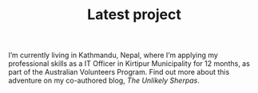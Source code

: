 ---
templateKey: latest-page
title: Latest project
description: The latest project that I'm working on
image: /img/latest-kathmandu.jpg
subheading: Volunteering
body: >
  I’m currently living in Kathmandu, Nepal, where I’m applying my professional skills as a IT Officer in Kirtipur Municipality for 12 months, as part of the Australian Volunteers Program.
  Find out more about this adventure on my co-authored blog, <em>The Unlikely Sherpas</em>.
ctaPrimary:
  btnText: The Unlikely Sherpas
  url: https://medium.com/the-unlikely-sherpas
  title: Read about the progress of my volunteer role on The Unlikely Sherpas
# ctaSecondary:
#   btnText: Click me
#   url: https://linkedin.com
#   title: Visit linkedin here
---
